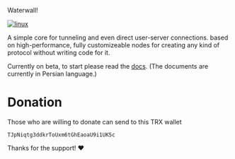Waterwall!

[![linux](https://github.com/radkesvat/WaterWall/actions/workflows/cmake-multi-linux.yml/badge.svg)](https://github.com/radkesvat/WaterWall/actions/workflows/cmake-multi-linux.yml)

A simple core for tunneling and even direct user-server connections. based on high-performance, fully customizeable nodes for creating any kind of protocol without writing code for it.

Currently on beta, to start please read the [docs](https://github.com/radkesvat/WaterWall/wiki). (The documents are currently in Persian language.)

# Donation

Those who are willing to donate can send to this TRX wallet

```
TJpNiqtg3ddkrToUxm6tGhEaoaU9i1UK5c
```

Thanks for the support! ❤
